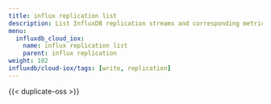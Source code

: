 ```yaml
---
title: influx replication list
description: List InfluxDB replication streams and corresponding metrics.
menu:
  influxdb_cloud_iox:
    name: influx replication list
    parent: influx replication
weight: 102
influxdb/cloud-iox/tags: [write, replication]
---
```


{{< duplicate-oss >}}
